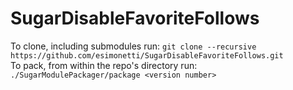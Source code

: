 # SugarDisableFavoriteFollows

To clone, including submodules run: `git clone --recursive https://github.com/esimonetti/SugarDisableFavoriteFollows.git`<br/>
To pack, from within the repo's directory run: `./SugarModulePackager/package <version number>`
